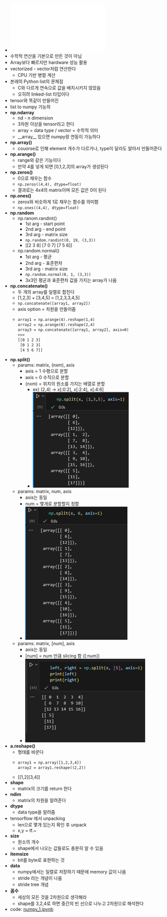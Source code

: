 - ![NumPy.pdf](../assets/NumPy_1710745948747_0.pdf)
- 수학적 연산을 기본으로 만든 것이 아님
- Array보다 빠르지만 hardware 성능 활용
- vectorized - vector처럼 연산한다
	- CPU 기반 병렬 계산
- 본래의 Python list의 문제점
	- C와 다르게 연속으로 값을 배치시키지 않았음
	- 오히려 linked-list 타입이다
- tensor와 똑같이 만들어진
- list to numpy 가능하
- **np.ndarray**
	- nd - n dimension
	- 3차원 이상을 tensor라고 한다
	- array = data type / vector = 수학적 의미
	- \_\_array\_\_ 있으면 numpy랑 연동이 가능하다
- **np.array()**
	- couorse로 인해 element 개수가 다르거나, type이 달라도 알아서 만들어준다
- **np.arange()**
	- range와 같은 기능이다
	- 만약 4를 넣게 되면 [0,1,2,3]의 array가 생성된다
- **np.zeros()**
	- 0으로 채우는 함수
	- ``np.zeros((4,4), dtype=float)``
	- 결과로는 4x4의 matrix이며 모든 값은 0이 된다
- **np.ones()**
	- zeros와 비슷하게 1로 채우는 함수를 의미함
	- ``np.ones((4,4), dtype=float)``
- **np.random**
	- np.ranom.randint()
		- 1st arg - start point
		- 2nd arg - end point
		- 3rd arg - matrix size
		- ``np.random.randint(0, 19, (3,3))``
		- \[[2 3 8] [7 0 7] [7 5 6]]
	- np.random.normal()
		- 1st arg - 평균
		- 2nd arg - 표준편차
		- 3rd arg - matrix size
		- ``np.random.normal(0, 1, (3,3))``
		- 3x3인 평균과 표준편차 값을 가지는 array가 나옴
- **np.concatenate()**
	- 두 개의 array를 일렬로 합친다
	- [1,2,3] + [3,4,5] = [1,2,3,3,4,5]
	- ``np.concatenate([array1, array2])``
	- axis option = 차원을 만들어줌
	- ```
	  array1 = np.arange(4).reshape(1,4)
	  array2 = np.arange(8).reshape(2,4)
	  array3 = np.concatenate([array1, array2], axis=0)
	  >>>
	  [[0 1 2 3]
	   [0 1 2 3]
	   [4 5 6 7]]
	  ```
- **np.split()**
	- params: matrix, (nxm), axis
		- axis = 1 수평으로 분할
		- axis = 0 수직으로 분할
		- (nxm) = 위치의 원소를 가지는 배열로 분할
			- ex) (2,4) -> x[:0:2], x[:2:4], x[:4:6]
			- ![image.png](../assets/image_1710862169486_0.png)
	- params: matrix, num, axis
		- axis는 동일
		- num = 몇개로 분할할지 정함
		- ![image.png](../assets/image_1710862232012_0.png)
	- params: matrix, [num], axis
		- axis는 동일
		- [num] = num 만큼 slicing 함 ([:num])
		- ![image.png](../assets/image_1710862351061_0.png)
- **a.reshape()**
	- 형태를 바꾼다
	- ```
	  array1 = np.array([1,2,3,4])
	  array2 = array1.reshape((2,2))
	  ```
	- \[[1,2][3,4]]
- **shape**
	- matrix의 크기를 return 한다
- **ndim**
	- matrix의 차원을 알려준다
- **dtype**
	- data type을 알려줌
- tensorflow 에서 unpacking
	- len으로 몇개 있는지 확인 후 unpack
	- x,y = tf.~
- **size**
	- 원소의 개수
	- shape에서 나오는 값들로도 충분히 알 수 있음
- **itemsize**
	- bit를 byte로 표현하는 것
- **data**
	- numpy에서는 일렬로 저장하기 때문에 memory 값이 나옴
	- stride 라는 개념이 나옴
	- stride tree 개념
- **꼼수**
	- 세상의 모든 것을 2차원으로 생각해라
	- shape를 3,2,4로 하면 중간의 빈 선으로 나누고 2차원으로 해석한다
- code: [numpy_1.ipynb](../assets/numpy_1_1710752124614_0.ipynb)